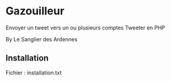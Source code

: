 Gazouilleur
===========

Envoyer un tweet vers un ou plusieurs comptes Tweeter en PHP


By Le Sanglier des Ardennes

Installation
------------

Fichier : installation.txt
